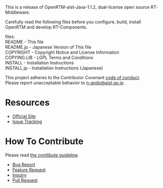 This is a release of OpenRTM-aist-Java-1.1.2, dual-license open source RT-Middleware.

Carefully read the following files before you configure, build, install  
OpenRTM and develop RT-Components.

files:  
README      - This file  
README.jp   - Japanese Version of This file  
COPYRIGHT   - Copyright Notice and License Information  
COPYING.LIB - LGPL Terms and Conditions  
INSTALL     - Installation Instructions  
INSTALL.jp  - Installation Instructions (Japanese)  

This project adheres to the Contributor Covenant [code of conduct](CODE_OF_CONDUCT.md).   
Please report unacceptable behavior to n-ando@aist.go.jp .

# Resources
- [Official Site](http://openrtm.org)
- [Issue Tracking](https://github.com/OpenRTM/OpenRTM-aist-Java/issues)

# How To Contribute
Please read [the contlibute guideline](https://github.com/OpenRTM/OpenRTM-aist-Java/wiki/How-to-Contribute).

- [Bug Report](https://github.com/OpenRTM/OpenRTM-aist-Java/wiki/How-to-Contribute#バグ報告)
- [Feature Request](https://github.com/OpenRTM/OpenRTM-aist-Java/wiki/How-to-Contribute#機能追加の提案)
- [Inquiry](https://github.com/OpenRTM/OpenRTM-aist-Java/wiki/How-to-Contribute#問い合わせ)
- [Pull Request](https://github.com/OpenRTM/OpenRTM-aist-Java/wiki/How-to-Contribute#pull-request)
